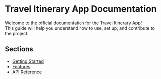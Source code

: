 # Travel Itinerary App Documentation

Welcome to the official documentation for the Travel Itinerary App!  
This guide will help you understand how to use, set up, and contribute to the project.

## Sections
- [Getting Started](getting_started.md)
- [Features](features.md)
- [API Reference](api.md)

